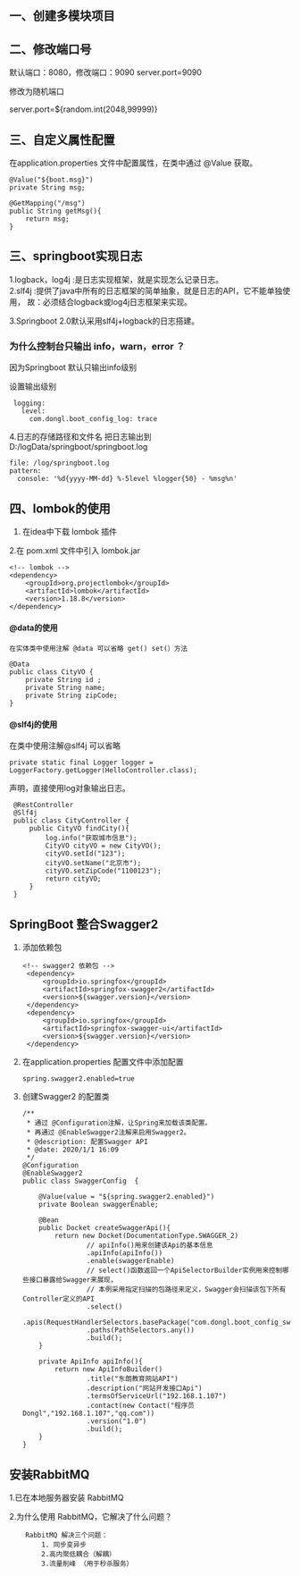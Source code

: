 ## 一、创建多模块项目

## 二、修改端口号
默认端口：8080，修改端口：9090
server.port=9090

修改为随机端口

server.port=${random.int(2048,99999)}

## 三、自定义属性配置
在application.properties 文件中配置属性，在类中通过 @Value 获取。
    
    @Value("${boot.msg}")
    private String msg;

    @GetMapping("/msg")
    public String getMsg(){
        return msg;
    }
 
 ## 三、springboot实现日志
 
 1.logback，log4j :是日志实现框架，就是实现怎么记录日志。<br>
 2.slf4j :提供了java中所有的日志框架的简单抽象，就是日志的API，它不能单独使用，
 故：必须结合logback或log4j日志框架来实现。
 
 3.Springboot 2.0默认采用slf4j+logback的日志搭建。
 ### 为什么控制台只输出 info，warn，error ？
 因为Springboot 默认只输出info级别
 
 设置输出级别 
     
     logging:
       level:
         com.dongl.boot_config_log: trace
     
 4.日志的存储路径和文件名
   把日志输出到 D:/logData/springboot/springboot.log
    
    file: /log/springboot.log
    pattern:
      console: '%d{yyyy-MM-dd} %-5level %logger{50} - %msg%n'
     
 ## 四、lombok的使用
 1. 在idea中下载 lombok 插件
 
 2.在 pom.xml 文件中引入 lombok.jar
 
    <!-- lombok -->
    <dependency>
        <groupId>org.projectlombok</groupId>
        <artifactId>lombok</artifactId>
        <version>1.18.8</version>
    </dependency>
    
####  @data的使用
    在实体类中使用注解 @data 可以省略 get() set(）方法

    @Data
    public class CityVO {
        private String id ;
        private String name;
        private String zipCode;
    }
####  @slf4j的使用
    
   在类中使用注解@slf4j 可以省略
    
    private static final Logger logger = LoggerFactory.getLogger(HelloController.class);
   声明，直接使用log对象输出日志。
     
     @RestController
     @Slf4j
     public class CityController {
         public CityVO findCity(){
             log.info("获取城市信息");
             CityVO cityVO = new CityVO();
             cityVO.setId("123");
             cityVO.setName("北京市");
             cityVO.setZipCode("1100123");
             return cityVO;
         }
     }
  
## SpringBoot 整合Swagger2 
1. 添加依赖包

       <!-- swagger2 依赖包 -->
        <dependency>
            <groupId>io.springfox</groupId>
            <artifactId>springfox-swagger2</artifactId>
            <version>${swagger.version}</version>
        </dependency>
        <dependency>
            <groupId>io.springfox</groupId>
            <artifactId>springfox-swagger-ui</artifactId>
            <version>${swagger.version}</version>
        </dependency>

 2. 在application.properties 配置文件中添加配置
 
        spring.swagger2.enabled=true


 3. 创建Swagger2 的配置类
 
        /**
         * 通过 @Configuration注解，让Spring来加载该类配置。
         * 再通过 @EnableSwagger2注解来启用Swagger2。
         * @description: 配置Swagger API
         * @date: 2020/1/1 16:09
         */
        @Configuration
        @EnableSwagger2
        public class SwaggerConfig  {
        
            @Value(value = "${spring.swagger2.enabled}")
            private Boolean swaggerEnable;
        
            @Bean
            public Docket createSwaggerApi(){
                return new Docket(DocumentationType.SWAGGER_2)
                        // apiInfo()用来创建该Api的基本信息
                        .apiInfo(apiInfo())
                        .enable(swaggerEnable)
                        // select()函数返回一个ApiSelectorBuilder实例用来控制哪些接口暴露给Swagger来展现，
                        // 本例采用指定扫描的包路径来定义，Swagger会扫描该包下所有Controller定义的API
                        .select()
                        .apis(RequestHandlerSelectors.basePackage("com.dongl.boot_config_swagger"))
                        .paths(PathSelectors.any())
                        .build();
            }
        
            private ApiInfo apiInfo(){
                return new ApiInfoBuilder()
                        .title("东朗教育网站API")
                        .description("网站开发接口Api")
                        .termsOfServiceUrl("192.168.1.107")
                        .contact(new Contact("程序员Dongl","192.168.1.107","qq.com"))
                        .version("1.0")
                        .build();
            }
        }

 ## 安装RabbitMQ 
 1.已在本地服务器安装 RabbitMQ 
 
 2.为什么使用 RabbitMQ，它解决了什么问题？
 
        RabbitMQ 解决三个问题： 
            1. 同步变异步
            2.高内聚低耦合（解耦）
            3.流量削峰 （用于秒杀服务）
 